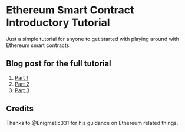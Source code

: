 # Ethereum Smart Contract Introductory Tutorial
Just a simple tutorial for anyone to get started with playing around with Ethereum smart contracts.

## Blog post for the full tutorial
1. [Part 1](https://celebrusadvisory.com/testing-smart-contracts-part1-tools/)
2. [Part 2](https://celebrusadvisory.com/testing-smart-contracts-part2-local-test/)
3. [Part 3](https://celebrusadvisory.com/testing-smart-contracts-part3-testnet/)

## Credits
Thanks to @Enigmatic331 for his guidance on Ethereum related things.
